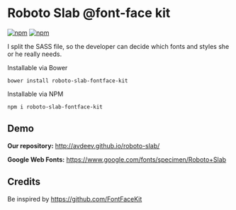 # Roboto Slab @font-face kit

[![npm](https://img.shields.io/npm/v/roboto-slab-fontface-kit.svg)](https://www.npmjs.com/package/roboto-slab-fontface-kit)
[![npm](https://img.shields.io/npm/dm/roboto-slab-fontface-kit.svg)](https://www.npmjs.com/package/roboto-slab-fontface-kit)

I split the SASS file, so the developer can decide which fonts and styles she or he really needs.

Installable via Bower
```
bower install roboto-slab-fontface-kit
```

Installable via NPM
```
npm i roboto-slab-fontface-kit
```

## Demo
__Our repository:__ http://avdeev.github.io/roboto-slab/

__Google Web Fonts:__ https://www.google.com/fonts/specimen/Roboto+Slab

## Credits
Be inspired by https://github.com/FontFaceKit
